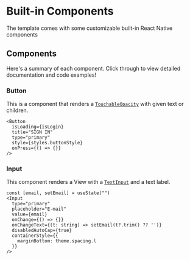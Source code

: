 
# Built-in Components

The template comes with some customizable built-in React Native components 

## Components

Here's a summary of each component. Click through to view detailed documentation and code examples!

### Button

This is a component that renders a [`TouchableOpacity`](https://reactnative.dev/docs/touchableopacity) with given text or children.

```tsx
<Button
  isLoading={isLogin}
  title="SIGN IN"
  type="primary"
  style={styles.buttonStyle}
  onPress={() => {}}
/>
```

### Input

This component renders a View with a [`TextInput`](https://reactnative.dev/docs/textinput) and a text label.

```tsx
const [email, setEmail] = useState("")
<Input
  type="primary"
  placeholder="E-mail"
  value={email}
  onChange={() => {}}
  onChangeText={(t: string) => setEmail(t?.trim() ?? '')}
  disabledAutoCap={true}
  containerStyle={{
    marginBottom: theme.spacing.l
  }}
/>
```
